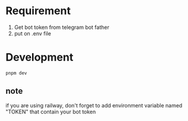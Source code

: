 # Requirement

1. Get bot token from telegram bot father
2. put on .env file

# Development

```pnpm dev```

## note
if you are using railway, don't forget to add environment variable named "TOKEN" that contain your bot token